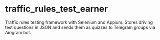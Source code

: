 # traffic_rules_test_earner
Traffic rules testing framework with Selenium and Appium. Stores driving test questions in JSON and sends them as quizzes to Telegram groups via Aiogram bot.

